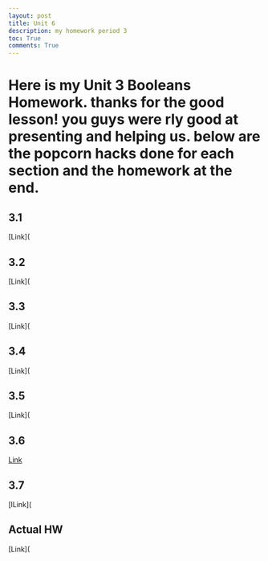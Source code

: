 ```yaml
---
layout: post
title: Unit 6
description: my homework period 3
toc: True
comments: True
---
```

# Here is my Unit 3 Booleans Homework. thanks for the good lesson! you guys were rly good at presenting and helping us. below are the popcorn hacks done for each section and the homework at the end. 
## 3.1
[Link](


## 3.2
[Link](


## 3.3
[Link](


## 3.4
[Link](

## 3.5
[Link](


## 3.6
[Link]()


## 3.7
[lLink](


## Actual HW
[Link](